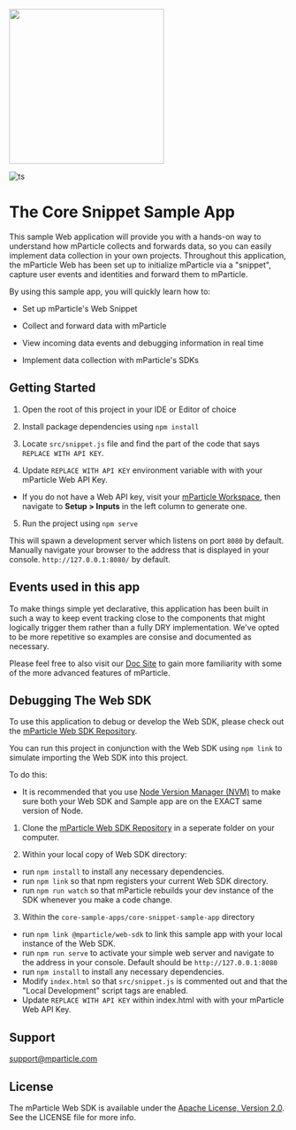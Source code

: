 <img  src="https://static.mparticle.com/sdk/mp_logo_black.svg"  width="280"><br>

![ts](https://badgen.net/badge/Built%20With/TypeScript/blue)

# The Core Snippet Sample App

This sample Web application will provide you with a hands-on way to understand how mParticle collects and forwards data, so you can easily implement data collection in your own projects. Throughout this application, the mParticle Web has been set up to initialize mParticle via a "snippet", capture user events and identities and forward them to mParticle.

By using this sample app, you will quickly learn how to:

-   Set up mParticle's Web Snippet

-   Collect and forward data with mParticle

-   View incoming data events and debugging information in real time

-   Implement data collection with mParticle's SDKs

## Getting Started

1. Open the root of this project in your IDE or Editor of choice

2. Install package dependencies using `npm install`

3. Locate `src/snippet.js` file and find the part of the code that says `REPLACE WITH API KEY`.

4. Update `REPLACE WITH API KEY` environment variable with with your mParticle Web API Key.

-   If you do not have a Web API key, visit your [mParticle Workspace](https://app.mparticle.com/setup/inputs/apps), then navigate to **Setup > Inputs** in the left column to generate one.

5. Run the project using `npm serve`

This will spawn a development server which listens on port `8080` by default. Manually navigate your browser to the address that is displayed in your console. `http://127.0.0.1:8080/` by default.

## Events used in this app

To make things simple yet declarative, this application has been built in such a way to keep event tracking close to the components that might logically trigger them rather than a fully DRY implementation. We've opted to be more repetitive so examples are consise and documented as necessary.

Please feel free to also visit our [Doc Site](https://docs.mparticle.com/) to gain more familiarity with some of the more advanced features of mParticle.

## Debugging The Web SDK

To use this application to debug or develop the Web SDK, please check out the [mParticle Web SDK Repository](https://github.com/mParticle/mparticle-web-sdk).

You can run this project in conjunction with the Web SDK using `npm link` to simulate importing the Web SDK into this project.

To do this:

-   It is recommended that you use [Node Version Manager (NVM)](https://github.com/nvm-sh/nvm) to make sure both your Web SDK and Sample app are on the EXACT same version of Node.

1. Clone the [mParticle Web SDK Repository](https://github.com/mParticle/mparticle-web-sdk) in a seperate folder on your computer.

2. Within your local copy of Web SDK directory:

-   run `npm install` to install any necessary dependencies.
-   run `npm link` so that npm registers your current Web SDK directory.
-   run `npm run watch` so that mParticle rebuilds your dev instance of the SDK whenever you make a code change.

3. Within the `core-sample-apps/core-snippet-sample-app` directory

-   run `npm link @mparticle/web-sdk` to link this sample app with your local instance of the Web SDK.
-   run `npm run serve` to activate your simple web server and navigate to the address in your console. Default should be `http://127.0.0.1:8080`
-   run `npm install` to install any necessary dependencies.
-   Modify `index.html` so that `src/snippet.js` is commented out and that the "Local Development" script tags are enabled.
-   Update `REPLACE WITH API KEY` within index.html with with your mParticle Web API Key.

## Support

<support@mparticle.com>

## License

The mParticle Web SDK is available under the [Apache License, Version 2.0](http://www.apache.org/licenses/LICENSE-2.0). See the LICENSE file for more info.
